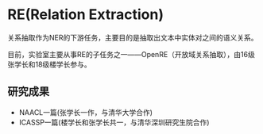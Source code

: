 # RE(Relation Extraction)

关系抽取作为NER的下游任务，主要目的是抽取出文本中实体对之间的语义关系。

目前，实验室主要从事RE的子任务之一——OpenRE（开放域关系抽取），由16级张学长和18级楼学长参与。

## 研究成果

- NAACL一篇(张学长一作，与清华大学合作)
- ICASSP一篇(楼学长和张学长共一，与清华深圳研究生院合作)

